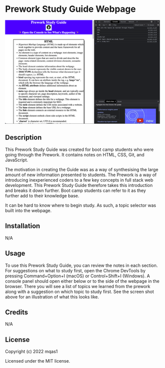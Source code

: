 # Prework Study Guide Webpage

![screen shot of Prework Study Guide with console open](prework-study-guide/assets/screen-shot.png)

## Description

This Prework Study Guide was created for boot camp students who were going through the Prework. It contains notes on HTML, CSS, Git, and JavaScript. 

The motivation in creating the Guide was as a way of synthesising the large amount of new information presented to students. The Prework is a way of introducing inexperienced coders to a few key concepts in full stack web development. This Prework Study Guide therefore takes this introduction and breaks it down further. Boot camp students can refer to it as they further add to their knowledge base.

It can be hard to know where to begin study. As such, a topic selector was built into the webpage.

## Installation

N/A

## Usage

To use this Prework Study Guide, you can review the notes in each section. For suggestions on what to study first, open the Chrome DevTools by pressing Command+Option+I (macOS) or Control+Shift+I (Windows). A console panel should open either below or to the side of the webpage in the browser. There you will see a list of topics we learned from the prework along with a suggestion on which topic to study first. See the screen shot above for an illustration of what this looks like.

## Credits

N/A

## License

Copyright (c) 2022 mqas1

Licensed under the MIT license.